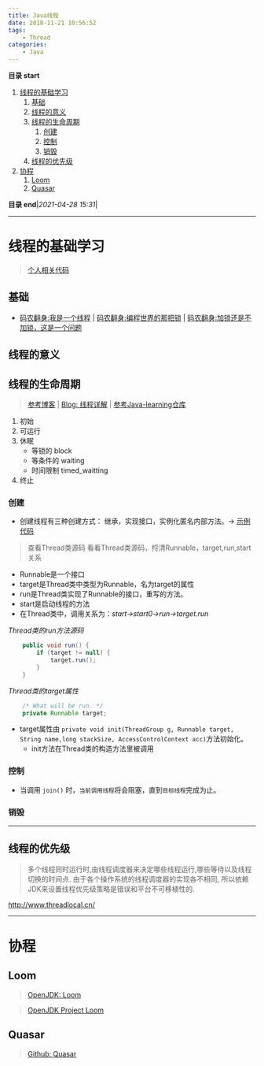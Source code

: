 ```yaml
---
title: Java线程
date: 2018-11-21 10:56:52
tags: 
    - Thread
categories: 
    - Java
---
```


**目录 start**

1. [线程的基础学习](#线程的基础学习)
    1. [基础](#基础)
    1. [线程的意义](#线程的意义)
    1. [线程的生命周期](#线程的生命周期)
        1. [创建](#创建)
        1. [控制](#控制)
        1. [销毁](#销毁)
    1. [线程的优先级](#线程的优先级)
1. [协程](#协程)
    1. [Loom](#loom)
    1. [Quasar](#quasar)

**目录 end**|_2021-04-28 15:31_|
****************************************
# 线程的基础学习
> [个人相关代码](https://github.com/Kuangcp/JavaBase/tree/thread/src/main/java/com/github/kuangcp)

## 基础
- [码农翻身:我是一个线程](https://mp.weixin.qq.com/s?__biz=MzAxOTc0NzExNg==&mid=416915373&idx=1&sn=f80a13b099237534a3ef777d511d831a&scene=21#wechat_redirect) | [码农翻身:编程世界的那把锁](https://mp.weixin.qq.com/s?__biz=MzAxOTc0NzExNg==&mid=2665513653&idx=1&sn=e30c18c0c1780fb3ef0cdb858ee5201e&chksm=80d67af6b7a1f3e059466302c2c04c14d097c1a5de01cf986df84d4677299542f12b974dfde3&scene=21#wechat_redirect) | [码农翻身:加锁还是不加锁，这是一个问题 ](https://mp.weixin.qq.com/s?__biz=MzAxOTc0NzExNg==&mid=2665513692&idx=1&sn=ef2416a4bb96d64db77e32d5b4c7967e&chksm=80d67a9fb7a1f3898e513cc1d9e96841610bb84aed2dc24cab2d403e74e317e3c447e45e7611&scene=21#wechat_redirect)

## 线程的意义
## 线程的生命周期
> [参考博客](https://segmentfault.com/a/1190000005006079) | [Blog: 线程详解](http://www.cnblogs.com/riskyer/p/3263032.html) | [参考Java-learning仓库](https://github.com/brianway/java-learning)

1. 初始
1. 可运行
1. 休眠
    - 等锁的 block
    - 等条件的 waiting
    - 时间限制 timed_waitting
1. 终止

### 创建
- 创建线程有三种创建方式： 继承，实现接口，实例化匿名内部方法。-> [示例代码](https://github.com/Kuangcp/JavaBase/blob/master/concurrency/src/main/java/thread/HowToCreateThread.java)

> 查看Thread类源码 看看Thread类源码，捋清Runnable，target,run,start关系
- Runnable是一个接口
- target是Thread类中类型为Runnable，名为target的属性
- run是Thread类实现了Runnable的接口，重写的方法。
- start是启动线程的方法
- 在Thread类中，调用关系为：_start->start0->run->target.run_

_Thread类的run方法源码_
```java
    public void run() {
        if (target != null) {
            target.run();
        }
    }
```
_Thread类的target属性_
```java
    /* What will be run. */
    private Runnable target;
```
- target属性由 `private void init(ThreadGroup g, Runnable target, String name,long stackSize, AccessControlContext acc)`方法初始化。
    - init方法在Thread类的构造方法里被调用

### 控制
- 当调用 `join()` 时，`当前调用线程`将会阻塞，直到`目标线程`完成为止。 

### 销毁

************************
## 线程的优先级
> 多个线程同时运行时,由线程调度器来决定哪些线程运行,哪些等待以及线程切换的时间点. 由于各个操作系统的线程调度器的实现各不相同, 所以依赖JDK来设置线程优先级策略是错误和平台不可移植性的.

http://www.threadlocal.cn/

************************

# 协程
## Loom
> [OpenJDK: Loom](https://openjdk.java.net/projects/loom/)

> [OpenJDK Project Loom](https://www.baeldung.com/openjdk-project-loom)

## Quasar
> [Github: Quasar](https://github.com/puniverse/quasar)

